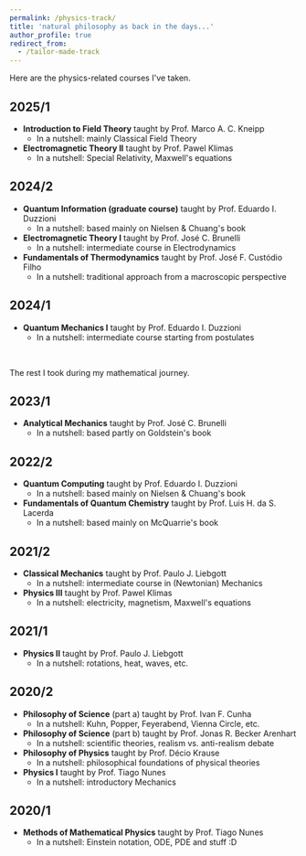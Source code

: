 ```yaml
---
permalink: /physics-track/
title: 'natural philosophy as back in the days...'
author_profile: true
redirect_from: 
  - /tailor-made-track
---
```


Here are the physics-related courses I've taken.

## 2025/1
- **Introduction to Field Theory** taught by Prof. Marco A. C. Kneipp  
  - In a nutshell: mainly Classical Field Theory
- **Electromagnetic Theory II** taught by Prof. Pawel Klimas  
  - In a nutshell: Special Relativity, Maxwell's equations

## 2024/2
- **Quantum Information (graduate course)** taught by Prof. Eduardo I. Duzzioni  
  - In a nutshell: based mainly on Nielsen & Chuang's book
- **Electromagnetic Theory I** taught by Prof. José C. Brunelli
  - In a nutshell: intermediate course in Electrodynamics
- **Fundamentals of Thermodynamics** taught by Prof. José F. Custódio Filho  
  - In a nutshell: traditional approach from a macroscopic perspective

## 2024/1
- **Quantum Mechanics I** taught by Prof. Eduardo I. Duzzioni  
  - In a nutshell: intermediate course starting from postulates  

&nbsp;

The rest I took during my mathematical journey.

## 2023/1
- **Analytical Mechanics** taught by Prof. José C. Brunelli  
  - In a nutshell: based partly on Goldstein's book

## 2022/2
- **Quantum Computing** taught by Prof. Eduardo I. Duzzioni  
  - In a nutshell: based mainly on Nielsen & Chuang's book  
- **Fundamentals of Quantum Chemistry** taught by Prof. Luis H. da S. Lacerda  
  - In a nutshell: based mainly on McQuarrie's book

## 2021/2
- **Classical Mechanics** taught by Prof. Paulo J. Liebgott  
  - In a nutshell: intermediate course in (Newtonian) Mechanics
- **Physics III** taught by Prof. Pawel Klimas  
  - In a nutshell: electricity, magnetism, Maxwell's equations

## 2021/1
- **Physics II** taught by Prof. Paulo J. Liebgott  
  - In a nutshell: rotations, heat, waves, etc.

## 2020/2
- **Philosophy of Science** (part a) taught by Prof. Ivan F. Cunha  
  - In a nutshell: Kuhn, Popper, Feyerabend, Vienna Circle, etc.
- **Philosophy of Science** (part b) taught by Prof. Jonas R. Becker Arenhart  
  - In a nutshell: scientific theories, realism vs. anti-realism debate
- **Philosophy of Physics** taught by Prof. Décio Krause  
  - In a nutshell: philosophical foundations of physical theories
- **Physics I** taught by Prof. Tiago Nunes   
  - In a nutshell: introductory Mechanics

## 2020/1
- **Methods of Mathematical Physics** taught by Prof. Tiago Nunes  
  - In a nutshell: Einstein notation, ODE, PDE and stuff :D  
